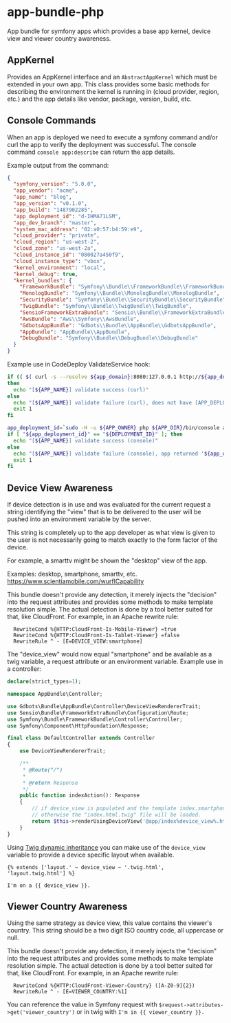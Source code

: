 app-bundle-php
=============

App bundle for symfony apps which provides a base app kernel, device view and viewer country awareness.


## AppKernel
Provides an AppKernel interface and an `AbstractAppKernel` which must be extended in your own app.  This class provides some basic methods for describing the environment the kernel is running in (cloud provider, region, etc.) and the app details like vendor, package, version, build, etc.


## Console Commands
When an app is deployed we need to execute a symfony command and/or curl the app to verify the deployment was successful.  The console command `console app:describe` can return the app details.

Example output from the command:
```json
{
  "symfony_version": "5.0.0",
  "app_vendor": "acme",
  "app_name": "blog",
  "app_version": "v0.1.0",
  "app_build": "1487902285",
  "app_deployment_id": "d-IHMA71LSM",
  "app_dev_branch": "master",
  "system_mac_address": "02:a0:57:b4:59:e9",
  "cloud_provider": "private",
  "cloud_region": "us-west-2",
  "cloud_zone": "us-west-2a",
  "cloud_instance_id": "080027a450f9",
  "cloud_instance_type": "vbox",
  "kernel_environment": "local",
  "kernel_debug": true,
  "kernel_bundles": {
    "FrameworkBundle": "Symfony\\Bundle\\FrameworkBundle\\FrameworkBundle",
    "MonologBundle": "Symfony\\Bundle\\MonologBundle\\MonologBundle",
    "SecurityBundle": "Symfony\\Bundle\\SecurityBundle\\SecurityBundle",
    "TwigBundle": "Symfony\\Bundle\\TwigBundle\\TwigBundle",
    "SensioFrameworkExtraBundle": "Sensio\\Bundle\\FrameworkExtraBundle\\SensioFrameworkExtraBundle",
    "AwsBundle": "Aws\\Symfony\\AwsBundle",
    "GdbotsAppBundle": "Gdbots\\Bundle\\AppBundle\\GdbotsAppBundle",
    "AppBundle": "AppBundle\\AppBundle",
    "DebugBundle": "Symfony\\Bundle\\DebugBundle\\DebugBundle"
  }
}
```

Example use in CodeDeploy ValidateService hook:
```bash
if (( $( curl -s --resolve ${app_domain}:8080:127.0.0.1 http://${app_domain}:8080/health-check | grep -c "APP_DEPLOYMENT_ID = '${DEPLOYMENT_ID}'" ) > 0 ))
then
  echo "[${APP_NAME}] validate success (curl)"
else
  echo "[${APP_NAME}] validate failure (curl), does not have [APP_DEPLOYMENT_ID = '${DEPLOYMENT_ID}']"
  exit 1
fi

app_deployment_id=`sudo -H -u ${APP_OWNER} php ${APP_DIR}/bin/console app:describe --env=${APP_ENV} --no-debug --no-interaction | jq -r '.app_deployment_id'`
if [ "${app_deployment_id}" == "${DEPLOYMENT_ID}" ]; then
  echo "[${APP_NAME}] validate success (console)"
else
  echo "[${APP_NAME}] validate failure (console), app returned '${app_deployment_id}', expected '${DEPLOYMENT_ID}'"
  exit 1
fi
```


## Device View Awareness
If device detection is in use and was evaluated for the current request a string identifying the "view" that is to be delivered to the user will be pushed into an environment variable by the server.

This string is completely up to the app developer as what view is given to the user is not necessarily going to match exactly to the form factor of the device.

For example, a smarttv might be shown the "desktop" view of the app.

Examples: desktop, smartphone, smarttv, etc. <https://www.scientiamobile.com/wurflCapability>

This bundle doesn't provide any detection, it merely injects the "decision" into the request attributes and provides some methods to make template resolution simple.  The actual detection is done by a tool better suited for that, like CloudFront.  For example, in an Apache rewrite rule:

```
  RewriteCond %{HTTP:CloudFront-Is-Mobile-Viewer} =true
  RewriteCond %{HTTP:CloudFront-Is-Tablet-Viewer} =false
  RewriteRule ^ - [E=DEVICE_VIEW:smartphone]
```

The "device_view" would now equal "smartphone" and be available as a twig variable, a request attribute or an environment variable.  Example use in a controller:

```php
declare(strict_types=1);

namespace AppBundle\Controller;

use Gdbots\Bundle\AppBundle\Controller\DeviceViewRendererTrait;
use Sensio\Bundle\FrameworkExtraBundle\Configuration\Route;
use Symfony\Bundle\FrameworkBundle\Controller\Controller;
use Symfony\Component\HttpFoundation\Response;

final class DefaultController extends Controller
{
    use DeviceViewRendererTrait;

    /**
     * @Route("/")
     *
     * @return Response
     */
    public function indexAction(): Response
    {
        // if device_view is populated and the template index.smartphone.html.twig exists, it will be used
        // otherwise the "index.html.twig" file will be loaded.
        return $this->renderUsingDeviceView('@app/index%device_view%.html.twig');
    }
}
```
Using [Twig dynamic inheritance](http://twig.sensiolabs.org/doc/2.x/tags/extends.html#dynamic-inheritance) you can make use of the `device_view` variable to provide a device specific layout when available.
```twig
{% extends ['layout.' ~ device_view ~ '.twig.html', 'layout.twig.html'] %}

I'm on a {{ device_view }}.
```


## Viewer Country Awareness
Using the same strategy as device view, this value contains the viewer's country.  This string should be a two digit ISO country code, all uppercase or null.

This bundle doesn't provide any detection, it merely injects the "decision" into the request attributes and provides some methods to make template resolution simple.  The actual detection is done by a tool better suited for that, like CloudFront.  For example, in an Apache rewrite rule:

```
  RewriteCond %{HTTP:CloudFront-Viewer-Country} ([A-Z0-9]{2})
  RewriteRule ^ - [E=VIEWER_COUNTRY:%1]
```
You can reference the value in Symfony request with `$request->attributes->get('viewer_country')` or in twig with `I'm in {{ viewer_country }}.`
